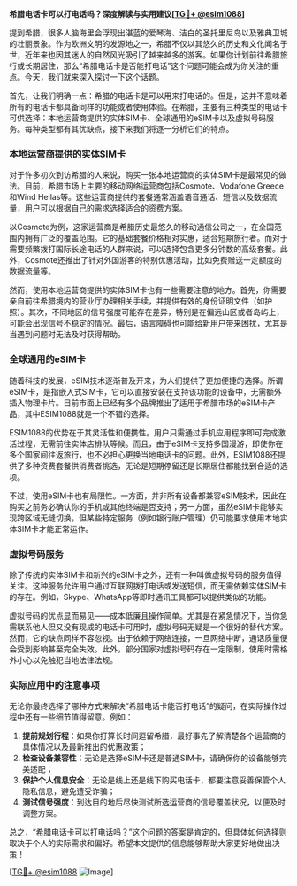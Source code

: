**希腊电话卡可以打电话吗？深度解读与实用建议[[TG💪+ @esim1088](https://t.me/s/esim1088)]**

提到希腊，很多人脑海里会浮现出湛蓝的爱琴海、洁白的圣托里尼岛以及雅典卫城的壮丽景象。作为欧洲文明的发源地之一，希腊不仅以其悠久的历史和文化闻名于世，近年来也因其迷人的自然风光吸引了越来越多的游客。如果你计划前往希腊旅行或长期居住，那么“希腊电话卡是否能打电话”这个问题可能会成为你关注的重点。今天，我们就来深入探讨一下这个话题。

首先，让我们明确一点：希腊的电话卡是可以用来打电话的。但是，这并不意味着所有的电话卡都具备同样的功能或者使用体验。在希腊，主要有三种类型的电话卡可供选择：本地运营商提供的实体SIM卡、全球通用的eSIM卡以及虚拟号码服务。每种类型都有其优缺点，接下来我们将逐一分析它们的特点。

### 本地运营商提供的实体SIM卡

对于许多初次到访希腊的人来说，购买一张本地运营商的实体SIM卡是最常见的做法。目前，希腊市场上主要的移动网络运营商包括Cosmote、Vodafone Greece和Wind Hellas等。这些运营商提供的套餐通常涵盖语音通话、短信以及数据流量，用户可以根据自己的需求选择适合的资费方案。

以Cosmote为例，这家运营商是希腊历史最悠久的移动通信公司之一，在全国范围内拥有广泛的覆盖范围。它的基础套餐价格相对实惠，适合短期旅行者。而对于需要频繁拨打国际长途电话的人群来说，可以选择包含更多分钟数的高级套餐。此外，Cosmote还推出了针对外国游客的特别优惠活动，比如免费赠送一定额度的数据流量等。

然而，使用本地运营商提供的实体SIM卡也有一些需要注意的地方。首先，你需要亲自前往希腊境内的营业厅办理相关手续，并提供有效的身份证明文件（如护照）。其次，不同地区的信号强度可能存在差异，特别是在偏远山区或者岛屿上，可能会出现信号不稳定的情况。最后，语言障碍也可能给新用户带来困扰，尤其是当遇到问题时无法及时获得帮助。

### 全球通用的eSIM卡

随着科技的发展，eSIM技术逐渐普及开来，为人们提供了更加便捷的选择。所谓eSIM卡，是指嵌入式SIM卡，它可以直接安装在支持该功能的设备中，无需额外插入物理卡片。目前市面上已经有多个品牌推出了适用于希腊市场的eSIM卡产品，其中ESIM1088就是一个不错的选择。

ESIM1088的优势在于其灵活性和便携性。用户只需通过手机应用程序即可完成激活过程，无需前往实体店排队等候。而且，由于eSIM卡支持多国漫游，即使你在多个国家间往返旅行，也不必担心更换当地电话卡的问题。此外，ESIM1088还提供了多种资费套餐供消费者挑选，无论是短期停留还是长期居住都能找到合适的选项。

不过，使用eSIM卡也有局限性。一方面，并非所有设备都兼容eSIM技术，因此在购买之前务必确认你的手机或其他终端是否支持；另一方面，虽然eSIM卡能够实现跨区域无缝切换，但某些特定服务（例如银行账户管理）仍可能要求使用本地实体SIM卡才能正常运作。

### 虚拟号码服务

除了传统的实体SIM卡和新兴的eSIM卡之外，还有一种叫做虚拟号码的服务值得关注。这种服务允许用户通过互联网拨打电话或发送短信，而无需依赖实体SIM卡的存在。例如，Skype、WhatsApp等即时通讯工具都可以提供类似的功能。

虚拟号码的优点显而易见——成本低廉且操作简单。尤其是在紧急情况下，当你急需联系他人但又没有现成的电话卡可用时，虚拟号码无疑是一个很好的替代方案。然而，它的缺点同样不容忽视。由于依赖于网络连接，一旦网络中断，通话质量便会受到影响甚至完全失效。此外，部分国家对虚拟号码存在一定限制，使用时需格外小心以免触犯当地法律法规。

### 实际应用中的注意事项

无论你最终选择了哪种方式来解决“希腊电话卡能否打电话”的疑问，在实际操作过程中还有一些细节值得留意。例如：

1. **提前规划行程**：如果你打算长时间逗留希腊，最好事先了解清楚各个运营商的具体情况以及最新推出的优惠政策；
2. **检查设备兼容性**：无论是选择eSIM卡还是普通SIM卡，请确保你的设备能够完美适配；
3. **保护个人信息安全**：无论是线上还是线下购买电话卡，都要注意妥善保管个人隐私信息，避免遭受诈骗；
4. **测试信号强度**：到达目的地后尽快测试所选运营商的信号覆盖状况，以便及时调整方案。

总之，“希腊电话卡可以打电话吗？”这个问题的答案是肯定的，但具体如何选择则取决于个人的实际需求和偏好。希望本文提供的信息能够帮助大家更好地做出决策！

[[TG💪+ @esim1088](https://t.me/s/esim1088) ![Image](https://i.postimg.cc/4NQfJmqS/Snipaste-2025-05-13-00-14-12.png)]